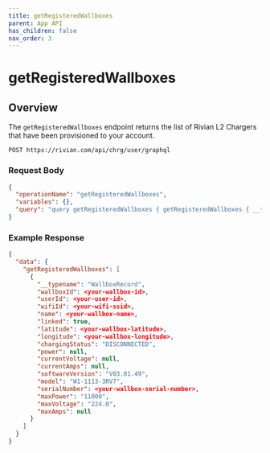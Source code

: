 ```yaml
---
title: getRegisteredWallboxes
parent: App API
has_children: false
nav_order: 3
---
```


# getRegisteredWallboxes

## Overview

The `getRegisteredWallboxes` endpoint returns the list of Rivian L2 Chargers that have been provisioned to your account.

`POST https://rivian.com/api/chrg/user/graphql`

### Request Body

```json
{
  "operationName": "getRegisteredWallboxes",
  "variables": {},
  "query": "query getRegisteredWallboxes { getRegisteredWallboxes { __typename wallboxId userId wifiId name linked latitude longitude chargingStatus power currentVoltage currentAmps softwareVersion model serialNumber maxPower maxVoltage maxAmps } }"
}
```

### Example Response

```json
{
  "data": {
    "getRegisteredWallboxes": [
      {
        "__typename": "WallboxRecord",
        "wallboxId": <your-wallbox-id>,
        "userId": <your-user-id>,
        "wifiId": <your-wifi-ssid>,
        "name": <your-wallbox-name>,
        "linked": true,
        "latitude": <your-wallbox-latitude>,
        "longitude": <your-wallbox-longitude>,
        "chargingStatus": "DISCONNECTED",
        "power": null,
        "currentVoltage": null,
        "currentAmps": null,
        "softwareVersion": "V03.01.49",
        "model": "W1-1113-3RV7",
        "serialNumber": <your-wallbox-serial-number>,
        "maxPower": "11000",
        "maxVoltage": "224.0",
        "maxAmps": null
      }
    ]
  }
}
```
